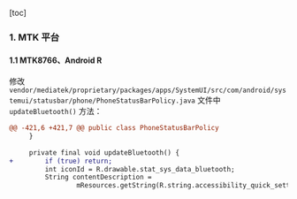 [toc]

### 1. MTK 平台

#### 1.1 MTK8766、Android R 

修改 `vendor/mediatek/proprietary/packages/apps/SystemUI/src/com/android/systemui/statusbar/phone/PhoneStatusBarPolicy.java` 文件中 `updateBluetooth()` 方法：

```diff
@@ -421,6 +421,7 @@ public class PhoneStatusBarPolicy
     }
 
     private final void updateBluetooth() {
+        if (true) return;
         int iconId = R.drawable.stat_sys_data_bluetooth;
         String contentDescription =
                 mResources.getString(R.string.accessibility_quick_settings_bluetooth_on);
```



